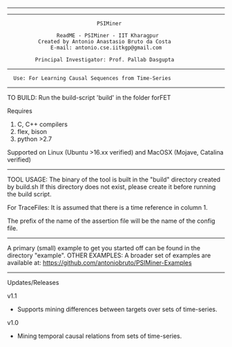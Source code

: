 __________________________________________________________________________

**************************************************************************
                                 PSIMiner

                    ReadME - PSIMiner - IIT Kharagpur
              Created by Antonio Anastasio Bruto da Costa
                  E-mail: antonio.cse.iitkgp@gmail.com

             Principal Investigator: Prof. Pallab Dasgupta

**************************************************************************

	  Use: For Learning Causal Sequences from Time-Series

**************************************************************************

TO BUILD: Run the build-script 'build' in the folder forFET

Requires 
1. C, C++ compilers
2. flex, bison
3. python >2.7

Supported on Linux (Ubuntu >16.xx verified) and MacOSX (Mojave, Catalina verified)

**************************************************************************

TOOL USAGE:
The binary of the tool is built in the "build" directory created by 
build.sh 
If this directory does not exist, please create it before running the build script.

For TraceFiles:
It is assumed that there is a time reference in column 1.

The prefix of the name of the assertion file will be the name of the config file.

**************************************************************************

A primary (small) example to get you started off can be found in the directory "example".
OTHER EXAMPLES: A broader set of examples are available at:
	https://github.com/antoniobruto/PSIMiner-Examples

**************************************************************************
Updates/Releases

v1.1
- Supports mining differences between targets over sets of time-series.

v1.0
- Mining temporal causal relations from sets of time-series.
